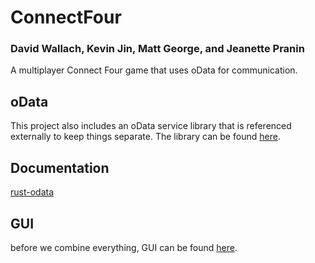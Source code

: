 # ConnectFour
### David Wallach, Kevin Jin, Matt George, and Jeanette Pranin
A multiplayer Connect Four game that uses oData for communication. 

## oData  
This project also includes an oData service library that is referenced externally to keep things separate. The library can be found [here](https://github.com/mmgeorge/rust-odata). 

## Documentation
[rust-odata](https://mmgeorge.github.io/rust-odata/rust_odata/)

## GUI 

before we combine everything, GUI can be found [here](https://github.com/dwallach1/connect_four_gui).